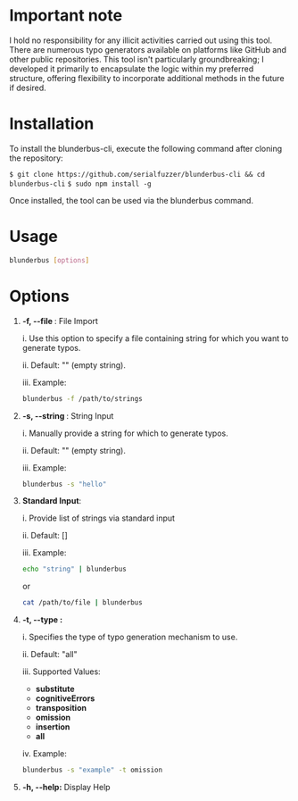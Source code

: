 # Important note

I hold no responsibility for any illicit activities carried out using this tool. There are numerous typo generators available on platforms like GitHub and other public repositories. This tool isn't particularly groundbreaking; I developed it primarily to encapsulate the logic within my preferred structure, offering flexibility to incorporate additional methods in the future if desired.

# Installation

To install the blunderbus-cli, execute the following command after cloning the repository:

`$ git clone https://github.com/serialfuzzer/blunderbus-cli && cd blunderbus-cli`
`$ sudo npm install -g`

Once installed, the tool can be used via the blunderbus command.

# Usage

```bash
blunderbus [options]
```


# Options

1. **-f, --file <value>**:  File Import
    
    i. Use this option to specify a file containing string for which you want to generate typos.
        
    ii. Default: "" (empty string).
        
    iii. Example:

    ```bash    
    blunderbus -f /path/to/strings
    ```
2. **-s, --string <value>**: String Input

    i. Manually provide a string for which to generate typos.
    
    ii. Default: "" (empty string).
    
    iii. Example:
    ```bash
    blunderbus -s "hello"
    ```

3. **Standard Input**:

    i. Provide list of strings via standard input
    
    ii. Default: []

    iii. Example:
    ```bash
    echo "string" | blunderbus
    ```
    or
    ```bash
    cat /path/to/file | blunderbus
    ```

4. **-t, --type <value>:**

    i. Specifies the type of typo generation mechanism to use.

    ii. Default: "all"

    iii. Supported Values:
        
    - **substitute**
    - **cognitiveErrors**
    - **transposition**
    - **omission**
    - **insertion**
    - **all**

    iv. Example:

    ```bash
    blunderbus -s "example" -t omission
    ```
5. **-h, --help:** Display Help


